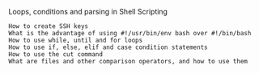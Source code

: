 Loops, conditions and parsing in Shell Scripting

	How to create SSH keys
	What is the advantage of using #!/usr/bin/env bash over #!/bin/bash
	How to use while, until and for loops
	How to use if, else, elif and case condition statements
	How to use the cut command
	What are files and other comparison operators, and how to use them

